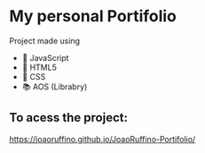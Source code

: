 # My personal Portifolio
Project made using
- 📙 JavaScript
- 📘 HTML5
- 📗 CSS
- 📚 AOS (Librabry)


## To acess the project:
https://joaoruffino.github.io/JoaoRuffino-Portifolio/
